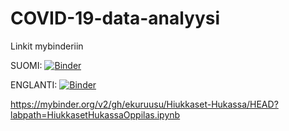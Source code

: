 # COVID-19-data-analyysi

Linkit mybinderiin

SUOMI: [![Binder](https://mybinder.org/badge_logo.svg)](https://mybinder.org/v2/gh/AaltoJunior/COVID-19-data-analyysi/HEAD?labpath=Oppilaan_ohje_virtuaalinen_tyopaja_data-analyysi_COVID-19.ipynb)

ENGLANTI: [![Binder](https://mybinder.org/badge_logo.svg)](https://mybinder.org/v2/gh/AaltoJunior/COVID-19-data-analyysi/HEAD?labpath=EN%20Student_instructions_workshop_data_analysis_COVID-19.ipynb)




https://mybinder.org/v2/gh/ekuruusu/Hiukkaset-Hukassa/HEAD?labpath=HiukkasetHukassaOppilas.ipynb 
